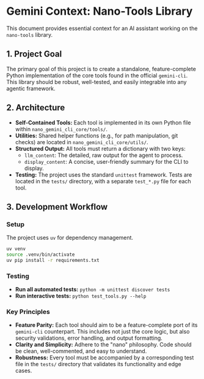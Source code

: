 # Gemini Context: Nano-Tools Library

This document provides essential context for an AI assistant working on the `nano-tools` library.

## 1. Project Goal

The primary goal of this project is to create a standalone, feature-complete Python implementation of the core tools found in the official `gemini-cli`. This library should be robust, well-tested, and easily integrable into any agentic framework.

## 2. Architecture

- **Self-Contained Tools:** Each tool is implemented in its own Python file within `nano_gemini_cli_core/tools/`.
- **Utilities:** Shared helper functions (e.g., for path manipulation, git checks) are located in `nano_gemini_cli_core/utils/`.
- **Structured Output:** All tools must return a dictionary with two keys:
    - `llm_content`: The detailed, raw output for the agent to process.
    - `display_content`: A concise, user-friendly summary for the CLI to display.
- **Testing:** The project uses the standard `unittest` framework. Tests are located in the `tests/` directory, with a separate `test_*.py` file for each tool.

## 3. Development Workflow

### Setup

The project uses `uv` for dependency management.

```bash
uv venv
source .venv/bin/activate
uv pip install -r requirements.txt
```

### Testing

-   **Run all automated tests:** `python -m unittest discover tests`
-   **Run interactive tests:** `python test_tools.py --help`

### Key Principles

-   **Feature Parity:** Each tool should aim to be a feature-complete port of its `gemini-cli` counterpart. This includes not just the core logic, but also security validations, error handling, and output formatting.
-   **Clarity and Simplicity:** Adhere to the "nano" philosophy. Code should be clean, well-commented, and easy to understand.
-   **Robustness:** Every tool must be accompanied by a corresponding test file in the `tests/` directory that validates its functionality and edge cases.
